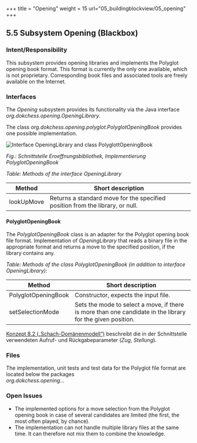 +++
title = "Opening"
weight = 15
url="05_buildingblockview/05_opening"
+++

## 5.5 Subsystem Opening (Blackbox)

### Intent/Responsibility
This subsystem provides opening libraries and implements the Polyglot opening book format.
This format is currently the only one available, which is not proprietary.
Corresponding book files and associated tools are freely available on the Internet.


### Interfaces
The _Opening_ subsystem provides its functionality via the Java interface  
_org.dokchess.opening.OpeningLibrary_.

The class _org.dokchess.opening.polyglot.PolyglotOpeningBook_ provides one possible implementation.

![Interface OpeningLibrary and class PolyglottOpeningBook](/images/en/05_Subsystem_Opening.png "Interface OpeningLibrary and class PolyglottOpeningBook")

*Fig.: Schnittstelle Eroeffnungsbibliothek, Implementierung PolyglotOpeningBook*

*Table: Methods of the interface OpeningLibrary*

|  Method | Short description |
|-------------------------------|--------------------------------|
| lookUpMove | Returns a standard move for the specified position from the library, or null. |


#### PolyglotOpeningBook
The _PolyglotOpeningBook_ class is an adapter for the Polyglot opening book file format.
Implementation of _OpeningLibrary_ that reads a binary file in the appropriate format and returns a move to the specified position, if the library contains any.

*Table: Methods of the class PolyglotOpeningBook (in addition to interface OpeningLibrary):*

|  Method | Short description |
|-------------------------------|--------------------------------|
| PolyglotOpeningBook | Constructor, expects the input file. |
| setSelectionMode | Sets the mode to select a move, if there is more than one candidate in the library for the given position. |


[Konzept 8.2 („Schach-Domänenmodell“)](/08_konzepte/02_domaenenmodell/) beschreibt die in der Schnittstelle verwendeten Aufruf- und Rückgabeparameter (_Zug_, _Stellung_).

### Files
The implementation, unit tests and test data for the Polyglot file format are located below the packages   
_org.dokchess.opening..._

### Open Issues
* The implemented options for a move selection from the Polyglot opening book in case of several candidates are limited (the first, the most often played, by chance).
* The implementation can not handle multiple library files at the same time. It can therefore not mix them to combine the knowledge.
